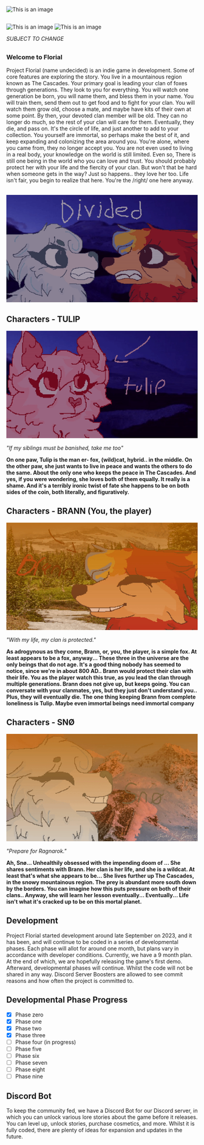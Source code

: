 ![This is an image]([https://media.discordapp.net/attachments/564923688621834251/1167373045493674044/us.jpg?format=webp](https://media.discordapp.net/attachments/564923688621834251/1199292744749826078/image.png?ex=65e6ed68&is=65d47868&hm=b992cac24b07149c6a26254d647d5fc956e7dca9f7b58a83fef4964aecdc44dc&=&format=webp&quality=lossless&width=550&height=310))
##
![This is an image](https://media.discordapp.net/attachments/1165445508127526932/1165453227379142797/image.png?ex=657e46e6&is=656bd1e6&hm=e74f32c8ea3f42daf78891008073ddb1a60ecb60a47c074faff35446b340e942&=&format=webp&quality=lossless&width=900&height=505)
![This is an image](https://media.discordapp.net/attachments/1165445508127526932/1165451528610533386/image.png?ex=657e4551&is=656bd051&hm=c259661dcb7677507d77bbc144108ea987d65dc509cd57064f6fe9ec8a6502e2&=&format=webp&quality=lossless&width=900&height=508)

*SUBJECT TO CHANGE*
##

### Welcome to Florial

Project Florial (name undecided) is an indie game in development. Some of core features are exploring the story. You live in a mountainous region known as The Cascades. Your primary goal is leading your clan of foxes through generations. They look to you for everything. You will watch one generation be born, you will name them, and bless them in your name. You will train them, send them out to get food and to fight for your clan. You will watch them grow old, choose a mate, and maybe have kits of their own at some point. By then, your devoted clan member will be old. They can no longer do much, so the rest of your clan will care for them. Eventually, they die, and pass on. It's the circle of life, and just another to add to your collection. You yourself are immortal, so perhaps make the best of it, and keep expanding and colonizing the area around you. You're alone, where you came from, they no longer accept you. You are not even used to living in a real body, your knowledge on the world is still limited. Even so, There is still one being in the world who you can love and trust. You should probably protect her with your life and the fiercity of your clan. But won't that be hard when someone gets in the way? Just so happens.. they love her too. Life isn't fair, you begin to realize that here. You're the /right/ one here anyway.

##
![](https://github.com/Florial-Development/.github/blob/main/ezgif.com-video-to-gif_4.gif)

## Characters - TULIP
![](https://github.com/Florial-Development/.github/blob/main/ezgif.com-video-to-gif_3.gif)

*"If my siblings must be banished, take me too"* 

**On one paw, Tulip is the man er- fox,  (wild)cat, hybrid.. in the middle. On the other paw, she just wants to live in peace and wants the others to do the same. About the only one who keeps the peace in The Cascades. And yes, if you were wondering, she loves both of them equally. It really is a shame. And it's a terribly ironic twist of fate she happens to be on both sides of the coin, both literally, and figuratively.**

## Characters - BRANN (You, the player)
![](https://github.com/Florial-Development/.github/blob/main/ezgif.com-video-to-gif_2.gif)

*"With my life, my clan is protected."*

**As adrogynous as they come, Brann, or, you, the player, is a simple fox. At least appears to be a fox, anyway... These three in the universe are the only beings that do not age. It's a good thing nobody has seemed to notice, since we're in about 800 AD.. Brann would protect their clan with their life. You as the player watch this true, as you lead the clan through multiple generations. Brann does not give up, but keeps going. You can conversate with your clanmates, yes, but they just don't understand you.. Plus, they will eventually die. The one thing keeping Brann from complete loneliness is Tulip. Maybe even immortal beings need immortal company**

## Characters - SNØ
![](https://github.com/Florial-Development/.github/blob/main/ezgif.com-video-to-gif.gif)

*"Prepare for Ragnarok."*

**Ah, Snø... Unhealthily obsessed with the impending doom of ... She shares sentiments with Brann. Her clan is her life, and she is a wildcat. At least that's what she appears to be... She lives further up The Cascades, in the snowy mountainous region. The prey is abundant more south down by the borders. You can imagine how this puts pressure on both of their clans.. Anyway, she will learn her lesson eventually... Eventually... Life isn't what it's cracked up to be on this mortal planet.**


## Development

Project Florial started development around late September on 2023, and it has been, and will continue to be coded in a series of developmental phases. Each phase will allot for around one month, but plans vary in accordance with developer conditions. Currently, we have a 9 month plan. At the end of which, we are hopefully releasing the game's first demo. Afterward, developmental phases will continue. Whilst the code will not be shared in any way. Discord Server Boosters are allowed to see commit reasons and how often the project is committed to. 

## Developmental Phase Progress


- [x] Phase zero
- [x] Phase one
- [x] Phase two 
- [x] Phase three 
- [ ] Phase four (in progress)
- [ ] Phase five
- [ ] Phase six
- [ ] Phase seven
- [ ] Phase eight
- [ ] Phase nine

## Discord Bot

To keep the community fed, we have a Discord Bot for our Discord server, in which you can unlock various lore stories about the game before it releases. You can level up, unlock stories, purchase cosmetics, and more. Whilst it is fully coded, there are plenty of ideas for expansion and updates in the future.





